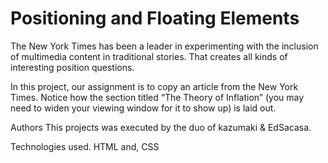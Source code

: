 # Positioning and Floating Elements

The New York Times has been a leader in experimenting with the inclusion of multimedia content in traditional stories. That creates all kinds of interesting position questions.

In this project, our assignment is to copy an article from the New York Times. Notice how the section titled “The Theory of Inflation” (you may need to widen your viewing window for it to show up) is laid out.

Authors
This projects was executed by the duo of kazumaki & EdSacasa.

Technologies used.
HTML and, CSS
